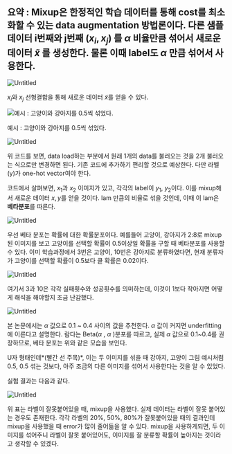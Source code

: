 <script type="text/javascript" src="http://cdn.mathjax.org/mathjax/latest/MathJax.js?config=default"></script>
## 요약 : Mixup은 한정적인 학습 데이터를 통해 cost를 최소화할 수 있는 data augmentation 방법론이다. 다른 샘플 데이터 i번째와 j번째 $(x_i, x_j)$ 를 $\alpha$ 비율만큼 섞어서 새로운 데이터 $\tilde{x}$ 를 생성한다. 물론 이때 label도 $\alpha$ 만큼 섞어서 사용한다. 

![Untitled](https://s3-us-west-2.amazonaws.com/secure.notion-static.com/27f69f79-f315-48be-8a64-67e7205aa272/Untitled.png)

$x_i$와 $x_j$ 선형결합을 통해 새로운 데이터 $\tilde{x}$를 얻을 수 있다. 

![예시 : 고양이와 강아지를 0.5씩 섞었다.](https://s3-us-west-2.amazonaws.com/secure.notion-static.com/e8a3e71c-c56d-479f-b11f-5f1844c917b4/Untitled.png)

예시 : 고양이와 강아지를 0.5씩 섞었다.

![Untitled](https://s3-us-west-2.amazonaws.com/secure.notion-static.com/f87c2119-561e-4c65-81ba-f7f6ff8a7f4a/Untitled.png)

위 코드를 보면, data load하는 부분에서 원래 1개의 data를 불러오는 것을 2개 불러오는 식으로만 변경하면 된다. 기존 코드에 추가하기 편리할 것으로 예상한다. 다만 라벨(y)가 one-hot vector여야 한다.

코드에서 살펴보면, $x_1$과 $x_2$ 이미지가 있고, 각각의 label이 $y_1$, $y_2$이다. 이를 mixup해서 새로운 데이터 $x,y$를 얻을 것이다. lam 만큼의 비율로 섞을 것인데, 이때 이 lam은 **베타분포**를 따른다. 

![Untitled](https://s3-us-west-2.amazonaws.com/secure.notion-static.com/a172fcf5-0f21-43ad-b7a2-407ec7078b98/Untitled.png)

우선 베타 분포는 확률에 대한 확률분포이다. 예를들어 고양이, 강아지가 2:8로 mixup된 이미지를 보고 고양이를 선택할 확률이 0.5이상일 확률을 구할 때 베타분포를 사용할 수 있다. 
이미 학습과정에서 3번은 고양이, 10번은 강아지로 분류하였다면, 현재 분류자가 고양이를 선택할 확률이 0.5보다 클 확률은 0.02이다. 

![Untitled](https://s3-us-west-2.amazonaws.com/secure.notion-static.com/1374f21b-5a30-4524-9322-898feaaf697f/Untitled.png)

여기서 3과 10은 각각 실패횟수와 성공횟수를 의미하는데, 이것이 1보다 작아지면 어떻게 해석을 해야할지 조금 난감했다. 

![Untitled](https://s3-us-west-2.amazonaws.com/secure.notion-static.com/49c0ff54-097c-447a-b334-07472ca5996c/Untitled.png)

본 논문에서는 $\alpha$ 값으로 0.1 ~ 0.4 사이의 값을 추천한다. $\alpha$ 값이 커지면 underfitting에 이른다고 설명한다. 람다는 Beta($\alpha$ , $\alpha$ )분포를 따르고, 실제 $\alpha$ 값으로 0.1~0.4를 권장하므로, 베타 분포는 위와 같은 모습을 보인다. 

U자 형태인데*(빨간 선 주목)*, 이는 두 이미지를 섞을 때 강아지, 고양이 그림 예시처럼 0.5, 0.5 섞는 것보다, 아주 조금의 다른 이미지를 섞어서 사용한다는 것을 알 수 있었다. 

실험 결과는 다음과 같다. 

![Untitled](https://s3-us-west-2.amazonaws.com/secure.notion-static.com/5ef3bf85-6751-4762-bec2-ccd147ebd0e0/Untitled.png)

위 표는 라벨이 잘못붙어있을 때, mixup을 사용했다. 실제 데이터는 라벨이 잘못 붙어있는 경우도 존재한다. 각각 라벨의 20%, 50%, 80%가 잘못붙어있을 때의 결과인데 mixup을 사용했을 때 error가 많이 줄어듦을 알 수 있다. 
mixup을 사용하게되면, 두 이미지를 섞어주니 라벨이 잘못 붙어있어도, 이미지를 잘 분류할 확률이 높아지는 것이라고 생각할 수 있겠다.
